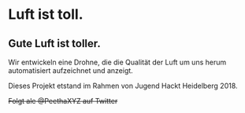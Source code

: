 # Luft ist toll.

## Gute Luft ist toller.

Wir entwickeln eine Drohne, die die Qualität der Luft um uns herum automatisiert aufzeichnet und anzeigt.

Dieses Projekt etstand im Rahmen von Jugend Hackt Heidelberg 2018.

~~Folgt ale @PeethaXYZ auf Twitter~~
